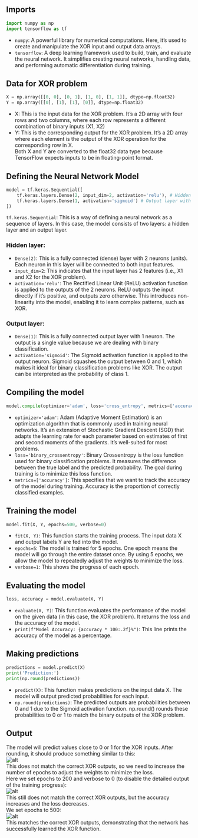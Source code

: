 ## Imports      
```python  
import numpy as np  
import tensorflow as tf
```  

* `numpy`: A powerful library for numerical computations. Here, it’s used to create and manipulate the XOR input and output data arrays.      
* `tensorflow`: A deep learning framework used to build, train, and evaluate the neural network. It simplifies creating neural networks, handling data, and performing automatic differentiation during training.    

## Data for XOR problem    
```python  
X = np.array([[0, 0], [0, 1], [1, 0], [1, 1]], dtype=np.float32)
Y = np.array([[0], [1], [1], [0]], dtype=np.float32)
```   
* X: This is the input data for the XOR problem. It’s a 2D array with four rows and two columns, where each row represents a different combination of binary inputs (X1, X2)    
* Y: This is the corresponding output for the XOR problem. It’s a 2D array where each element is the output of the XOR operation for the corresponding row in X.  
Both X and Y are converted to the float32 data type because TensorFlow expects inputs to be in floating-point format.    

## Defining the Neural Network Model    
```python  
model = tf.keras.Sequential([
    tf.keras.layers.Dense(2, input_dim=2, activation='relu'), # Hidden layers with 2 neurons
    tf.keras.layers.Dense(1, activation='sigmoid') # Output layer with 1 neuron
])
```
`tf.keras.Sequential`: This is a way of defining a neural network as a sequence of layers. In this case, the model consists of two layers: a hidden layer and an output layer.  
### Hidden layer:  
* `Dense(2)`: This is a fully connected (dense) layer with 2 neurons (units). Each neuron in this layer will be connected to both input features.  
* `input_dim=2`: This indicates that the input layer has 2 features (i.e., X1 and X2 for the XOR problem).  
* `activation='relu'`: The Rectified Linear Unit (ReLU) activation function is applied to the outputs of the 2 neurons. ReLU outputs the input directly if it’s positive, and outputs zero otherwise. This introduces non-linearity into the model, enabling it to learn complex patterns, such as XOR.  
### Output layer:  
* `Dense(1)`: This is a fully connected output layer with 1 neuron. The output is a single value because we are dealing with binary classification.  
* `activation='sigmoid'`: The Sigmoid activation function is applied to the output neuron. Sigmoid squashes the output between 0 and 1, which makes it ideal for binary classification problems like XOR. The output can be interpreted as the probability of class 1.  
  
## Compiling the model  
```python  
model.compile(optimizer='adam', loss='cross_entropy', metrics=['accuracy'])
```  
* `optimizer='adam'`: Adam (Adaptive Moment Estimation) is an optimization algorithm that is commonly used in training neural networks. It’s an extension of Stochastic Gradient Descent (SGD) that adapts the learning rate for each parameter based on estimates of first and second moments of the gradients. It’s well-suited for most problems.  
* `loss='binary_crossentropy'`: Binary Crossentropy is the loss function used for binary classification problems. It measures the difference between the true label and the predicted probability. The goal during training is to minimize this loss function.  
* `metrics=['accuracy']`: This specifies that we want to track the accuracy of the model during training. Accuracy is the proportion of correctly classified examples.  

## Training the model  
```python  
model.fit(X, Y, epochs=500, verbose=0)
```
* `fit(X, Y)`: This function starts the training process. The input data X and output labels Y are fed into the model.  
* `epochs=5`: The model is trained for 5 epochs. One epoch means the model will go through the entire dataset once. By using 5 epochs, we allow the model to repeatedly adjust the weights to minimize the loss.  
* `verbose=1`: This shows the progress of each epoch.  

## Evaluating the model  
```python  
loss, accuracy = model.evaluate(X, Y)
```
* `evaluate(X, Y)`: This function evaluates the performance of the model on the given data (in this case, the XOR problem). It returns the loss and the accuracy of the model.  
* `print(f"Model Accuracy: {accuracy * 100:.2f}%")`: This line prints the accuracy of the model as a percentage.  

## Making predictions  
```python  
predictions = model.predict(X)
print('Prediction:')
print(np.round(predictions))
```  
* `predict(X)`: This function makes predictions on the input data X. The model will output predicted probabilities for each input.  
* `np.round(predictions)`: The predicted outputs are probabilities between 0 and 1 due to the Sigmoid activation function. np.round() rounds these probabilities to 0 or 1 to match the binary outputs of the XOR problem.  

## Output  
The model will predict values close to 0 or 1 for the XOR inputs. After rounding, it should produce something similar to this:  
![alt](https://github.com/user-attachments/assets/9414ad28-32bf-42c2-9a23-c33954bcd686)    
This does not match the correct XOR outputs, so we need to increase the number of epochs to adjust the weights to minimize the loss.  
Here we set epochs to 200 and verbose to 0 (to disable the detailed output of the training progress):    
![alt](https://github.com/user-attachments/assets/be59888c-59b0-433d-b3d9-d4953787ac6e)   
This still does not match the correct XOR outputs, but the accuracy increases and the loss decreases.  
We set epochs to 500:  
![alt](https://github.com/user-attachments/assets/b810ab56-30a7-4570-a00c-52418c03b3c4)  
This matches the correct XOR outputs, demonstrating that the network has successfully learned the XOR function.  

